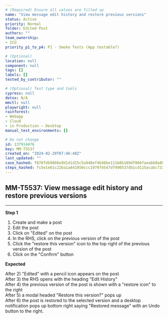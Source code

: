 ```yaml
---
# (Required) Ensure all values are filled up
name: "View message edit history and restore previous versions"
status: Active
priority: Normal
folder: Edited Post
authors: ""
team_ownership: 
- ICU
priority_p1_to_p4: P1 - Smoke Tests (App testable?)

# (Optional)
location: null
component: null
tags: []
labels: []
tested_by_contributor: ""

# (Optional) Test type and tools
cypress: null
detox: N/A
mmctl: null
playwright: null
rainforest: 
- Webapp
- Cloud
- in Production — Desktop
manual_test_environments: []

# Do not change
id: 137914476
key: MM-T5537
created_on: "2024-02-20T07:46:48Z"
last_updated: ""
case_hashed: f878fdb9866e9d1d1d15c5a948ef4b46be111b8b189df066faeabb0a8806e5d5f3f78c68060eebbc69e9b8f453e8c14c
steps_hashed: fc5e1e61c22ba1a441050ccc1970f4547df990537db1cd115acabc7337075cb56bb4fe8903b6ad9c7b89e555e3d2f84b
---
```


<!-- (Auto-generated) Based on frontmatter's "key" and "name" -->

## MM-T5537: View message edit history and restore previous versions

---

**Step 1**

1. Create and make a post
2. Edit the post
3. Click on "Edited" on the post
4. In the RHS, click on the previous version of the post
5. Click the "restore this version" icon to the top right of the previous version of the post
6. Click on the "Confirm" button

**Expected**

After 2) "Edited" with a pencil icon appears on the post\
After 3) the RHS opens with the heading "Edit History"\
After 4) the previous version of the post is shown with a "restore icon" to the right\
After 5) a modal headed "Restore this version?" pops up\
After 6) the post is restored to the selected version and a desktop notification pops up bottom right saying "Restored message" with an Undo button to the right.
